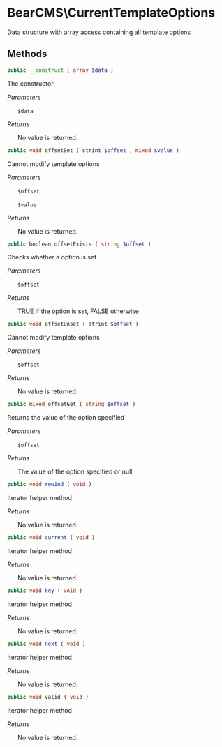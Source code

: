 # BearCMS\CurrentTemplateOptions
Data structure with array access containing all template options

## Methods

```php
public __construct ( array $data )
```

The constructor

_Parameters_

&nbsp;&nbsp;&nbsp;&nbsp;&nbsp;&nbsp;`$data`

_Returns_

&nbsp;&nbsp;&nbsp;&nbsp;&nbsp;&nbsp;No value is returned.

```php
public void offsetSet ( strint $offset , mixed $value )
```

Cannot modify template options

_Parameters_

&nbsp;&nbsp;&nbsp;&nbsp;&nbsp;&nbsp;`$offset`

&nbsp;&nbsp;&nbsp;&nbsp;&nbsp;&nbsp;`$value`

_Returns_

&nbsp;&nbsp;&nbsp;&nbsp;&nbsp;&nbsp;No value is returned.

```php
public boolean offsetExists ( string $offset )
```

Checks whether a option is set

_Parameters_

&nbsp;&nbsp;&nbsp;&nbsp;&nbsp;&nbsp;`$offset`

_Returns_

&nbsp;&nbsp;&nbsp;&nbsp;&nbsp;&nbsp;TRUE if the option is set, FALSE otherwise

```php
public void offsetUnset ( strint $offset )
```

Cannot modify template options

_Parameters_

&nbsp;&nbsp;&nbsp;&nbsp;&nbsp;&nbsp;`$offset`

_Returns_

&nbsp;&nbsp;&nbsp;&nbsp;&nbsp;&nbsp;No value is returned.

```php
public mixed offsetGet ( string $offset )
```

Returns the value of the option specified

_Parameters_

&nbsp;&nbsp;&nbsp;&nbsp;&nbsp;&nbsp;`$offset`

_Returns_

&nbsp;&nbsp;&nbsp;&nbsp;&nbsp;&nbsp;The value of the option specified or null

```php
public void rewind ( void )
```

Iterator helper method

_Returns_

&nbsp;&nbsp;&nbsp;&nbsp;&nbsp;&nbsp;No value is returned.

```php
public void current ( void )
```

Iterator helper method

_Returns_

&nbsp;&nbsp;&nbsp;&nbsp;&nbsp;&nbsp;No value is returned.

```php
public void key ( void )
```

Iterator helper method

_Returns_

&nbsp;&nbsp;&nbsp;&nbsp;&nbsp;&nbsp;No value is returned.

```php
public void next ( void )
```

Iterator helper method

_Returns_

&nbsp;&nbsp;&nbsp;&nbsp;&nbsp;&nbsp;No value is returned.

```php
public void valid ( void )
```

Iterator helper method

_Returns_

&nbsp;&nbsp;&nbsp;&nbsp;&nbsp;&nbsp;No value is returned.